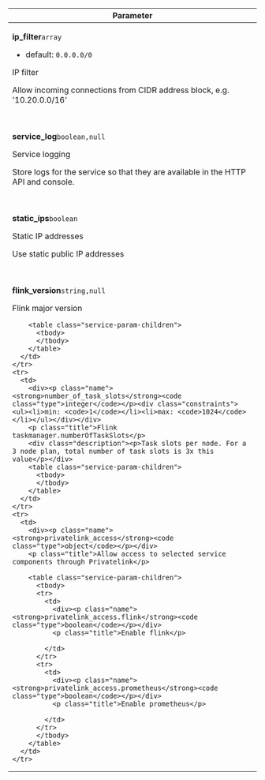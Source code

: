 
<!-- vale off -->
<table class="service-param">
  <thead>
    <tr><th>Parameter</th></tr>
  </thead>
  <tbody>    <tr>
      <td>
        <div><p class="name"><strong>ip_filter</strong><code class="type">array</code></p><div class="constraints"><ul><li>default: <code>0.0.0.0/0</code></li></ul></div></div>
        <p class="title">IP filter</p>
        <div class="description"><p>Allow incoming connections from CIDR address block, e.g. '10.20.0.0/16'</p></div>
        <table class="service-param-children">
          <tbody>
          </tbody>
        </table>
      </td>
    </tr>
    <tr>
      <td>
        <div><p class="name"><strong>service_log</strong><code class="type">boolean,null</code></p></div>
        <p class="title">Service logging</p>
        <div class="description"><p>Store logs for the service so that they are available in the HTTP API and console.</p></div>
        <table class="service-param-children">
          <tbody>
          </tbody>
        </table>
      </td>
    </tr>
    <tr>
      <td>
        <div><p class="name"><strong>static_ips</strong><code class="type">boolean</code></p></div>
        <p class="title">Static IP addresses</p>
        <div class="description"><p>Use static public IP addresses</p></div>
        <table class="service-param-children">
          <tbody>
          </tbody>
        </table>
      </td>
    </tr>
    <tr>
      <td>
        <div><p class="name"><strong>flink_version</strong><code class="type">string,null</code></p></div>
        <p class="title">Flink major version</p>
        
        <table class="service-param-children">
          <tbody>
          </tbody>
        </table>
      </td>
    </tr>
    <tr>
      <td>
        <div><p class="name"><strong>number_of_task_slots</strong><code class="type">integer</code></p><div class="constraints"><ul><li>min: <code>1</code></li><li>max: <code>1024</code></li></ul></div></div>
        <p class="title">Flink taskmanager.numberOfTaskSlots</p>
        <div class="description"><p>Task slots per node. For a 3 node plan, total number of task slots is 3x this value</p></div>
        <table class="service-param-children">
          <tbody>
          </tbody>
        </table>
      </td>
    </tr>
    <tr>
      <td>
        <div><p class="name"><strong>privatelink_access</strong><code class="type">object</code></p></div>
        <p class="title">Allow access to selected service components through Privatelink</p>
        
        <table class="service-param-children">
          <tbody>
          <tr>
            <td>
              <div><p class="name"><strong>privatelink_access.flink</strong><code class="type">boolean</code></p></div>
              <p class="title">Enable flink</p>
              
            </td>
          </tr>
          <tr>
            <td>
              <div><p class="name"><strong>privatelink_access.prometheus</strong><code class="type">boolean</code></p></div>
              <p class="title">Enable prometheus</p>
              
            </td>
          </tr>
          </tbody>
        </table>
      </td>
    </tr>
  </tbody>
</table>
    